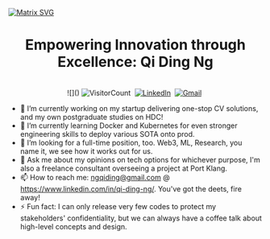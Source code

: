 [![Matrix SVG](https://raw.githubusercontent.com/rodrigograca31/rodrigograca31/master/matrix.svg)](https://www.youtube.com/watch?v=SDkAGkd4NLc) 

<p>
  <h1 align="center"><b>Empowering Innovation through Excellence: Qi Ding Ng</b></h1>
</p>

<p align="center">
<br>
![]()
<a><img src="https://komarev.com/ghpvc/?username=nGQD&style=for-the-badge&color=blueviolet" alt="VisitorCount" /></a>&nbsp;
<a href="https://www.linkedin.com/in/qi-ding-ng/"><img src="https://img.shields.io/badge/linkedin-%230077B5.svg?&style=for-the-badge&logo=linkedin&logoColor=white" alt="LinkedIn" /></a>&nbsp;
<a href="mailto:ngqiding@gmail.com?subject=Greetings,%20Qi%20Ding"><img src="https://img.shields.io/badge/gmail-%23D14836.svg?&style=for-the-badge&logo=gmail&logoColor=white" alt="Gmail"/></a>&nbsp;

</p>




- 🔭 I’m currently working on my startup delivering one-stop CV solutions, and my own postgraduate studies on HDC!
- 🌱 I’m currently learning Docker and Kubernetes for even stronger engineering skills to deploy various SOTA onto prod.
- 👯 I’m looking for a full-time position, too. Web3, ML, Research, you name it, we see how it works out for us.
- 💬 Ask me about my opinions on tech options for whichever purpose, I'm also a freelance consultant overseeing a project at Port Klang.
- 📫 How to reach me: ngqiding@gmail.com @ https://www.linkedin.com/in/qi-ding-ng/. You've got the deets, fire away!
- ⚡ Fun fact: I can only release very few codes to protect my stakeholders' confidentiality, but we can always have a coffee talk about high-level concepts and design.

